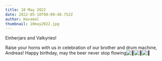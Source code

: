 ```yaml
---
title: 10 May 2022
date: 2022-05-10T08:09:40.752Z
author: Havamal
thumbnail: 10may2022.jpg
---
```

Einherjars and Valkyries!

Raise your horns with us in celebration of our brother and drum machine, Andreas! Happy birthday, may the beer never stop flowing![🤘](https://static.xx.fbcdn.net/images/emoji.php/v9/t38/1/16/1f918.png)![🍻](https://static.xx.fbcdn.net/images/emoji.php/v9/t96/1/16/1f37b.png)![🤘](https://static.xx.fbcdn.net/images/emoji.php/v9/t38/1/16/1f918.png)